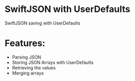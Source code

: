 # SwiftJSON with UserDefaults

SwiftJSON saving with UserDefaults

# Features:

  - Parsing JSON
  - Storing JSON Arrays with UserDefaults
  - Retrieving the values
  - Merging arrays